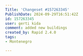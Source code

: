 ```yaml
---
Title: 'Changeset #157263345'
PublishDate: 2024-09-29T16:51:42Z
id: 157263345
user: gerti kida
comment: added new buildings
created_by: Rapid 2.4.0
tags:
- Montenegro

---
```

